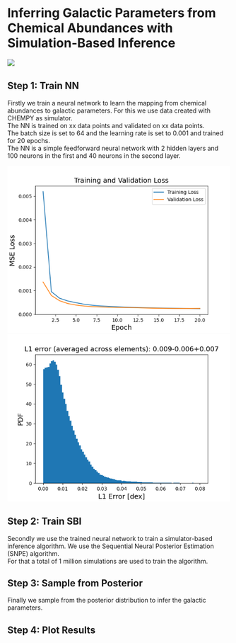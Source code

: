 # Inferring Galactic Parameters from Chemical Abundances with Simulation-Based Inference

![](plots/sbi2.png)

## Step 1: Train NN
Firstly we train a neural network to learn the mapping from chemical abundances to galactic parameters. For this we use data created with CHEMPY as simulator. <br>
The NN is trained on xx data points and validated on xx data points. <br>
The batch size is set to 64 and the learning rate is set to 0.001 and trained for 20 epochs. <br>
The NN is a simple feedforward neural network with 2 hidden layers and 100 neurons in the first and 40 neurons in the second layer. <br>

![](plots/loss_NN_simulator.png) ![](plots/l1_error_NN_simulator.png)

## Step 2: Train SBI
Secondly we use the trained neural network to train a simulator-based inference algorithm. We use the Sequential Neural Posterior Estimation (SNPE) algorithm. <br>
For that a total of 1 million simulations are used to train the algorithm.

## Step 3: Sample from Posterior
Finally we sample from the posterior distribution to infer the galactic parameters.

## Step 4: Plot Results